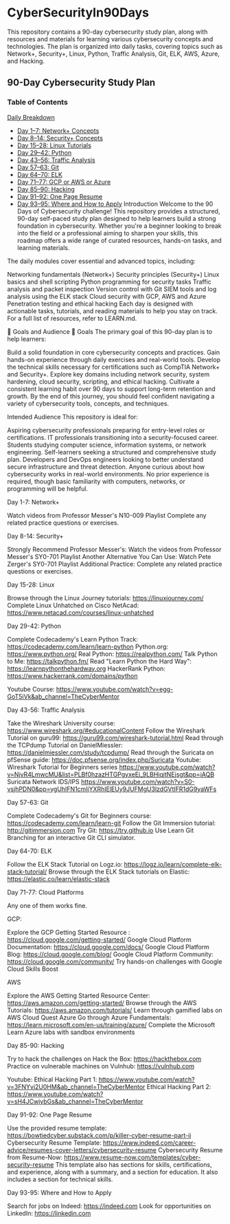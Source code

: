 # CyberSecurityIn90Days
This repository contains a 90-day cybersecurity study plan, along with resources and materials for learning various cybersecurity concepts and technologies. The plan is organized into daily tasks, covering topics such as Network+, Security+, Linux, Python, Traffic Analysis, Git, ELK, AWS, Azure, and Hacking. 
## 90-Day Cybersecurity Study Plan
### Table of Contents
[Daily Breakdown](#daily-breakdown)
- [Day 1–7: Network+ Concepts](#day-1-7-network-concepts)
- [Day 8–14: Security+ Concepts](#day-8-14-security-concepts)
- [Day 15–28: Linux Tutorials](#day-15-28-linux-tutorials)
- [Day 29–42: Python](#day-29-42-python)
- [Day 43–56: Traffic Analysis](#day-43-56-traffic-analysis)
- [Day 57–63: Git](#day-57-63-git)
- [Day 64–70: ELK](#day-64-70-elk)
- [Day 71–77: GCP or AWS or Azure](#day-71-77-gcp-or-aws-or-azure)
- [Day 85–90: Hacking](#day-85-90-hacking)
- [Day 91–92: One Page Resume](#day-91-92-one-page-resume)
- [Day 93–95: Where and How to Apply](#day-93-95-where-and-how-to-apply)
Introduction
Welcome to the 90 Days of Cybersecurity challenge!
This repository provides a structured, 90-day self-paced study plan designed to help learners build a strong foundation in cybersecurity. Whether you're a beginner looking to break into the field or a professional aiming to sharpen your skills, this roadmap offers a wide range of curated resources, hands-on tasks, and learning materials.

The daily modules cover essential and advanced topics, including:

Networking fundamentals (Network+)
Security principles (Security+)
Linux basics and shell scripting
Python programming for security tasks
Traffic analysis and packet inspection
Version control with Git
SIEM tools and log analysis using the ELK stack
Cloud security with GCP, AWS and Azure
Penetration testing and ethical hacking
Each day is designed with actionable tasks, tutorials, and reading materials to help you stay on track. For a full list of resources, refer to LEARN.md.

🎯 Goals and Audience
📌 Goals
The primary goal of this 90-day plan is to help learners:

Build a solid foundation in core cybersecurity concepts and practices.
Gain hands-on experience through daily exercises and real-world tools.
Develop the technical skills necessary for certifications such as CompTIA Network+ and Security+.
Explore key domains including network security, system hardening, cloud security, scripting, and ethical hacking.
Cultivate a consistent learning habit over 90 days to support long-term retention and growth.
By the end of this journey, you should feel confident navigating a variety of cybersecurity tools, concepts, and techniques.

Intended Audience
This repository is ideal for:

Aspiring cybersecurity professionals preparing for entry-level roles or certifications.
IT professionals transitioning into a security-focused career.
Students studying computer science, information systems, or network engineering.
Self-learners seeking a structured and comprehensive study plan.
Developers and DevOps engineers looking to better understand secure infrastructure and threat detection.
Anyone curious about how cybersecurity works in real-world environments.
No prior experience is required, though basic familiarity with computers, networks, or programming will be helpful.

Day 1-7: Network+

Watch videos from Professor Messer's N10-009 Playlist
Complete any related practice questions or exercises.

Day 8-14: Security+

Strongly Recommend Professor Messer's:
Watch the videos from Professor Messer's SY0-701 Playlist
Another Alternative You Can Use:
Watch Pete Zerger's SY0-701 Playlist
Additional Practice:
Complete any related practice questions or exercises.

Day 15-28: Linux

Browse through the Linux Journey tutorials: https://linuxjourney.com/
Complete Linux Unhatched on Cisco NetAcad: https://www.netacad.com/courses/linux-unhatched

Day 29-42: Python

Complete Codecademy's Learn Python Track: https://codecademy.com/learn/learn-python
Python.org: https://www.python.org/
Real Python: https://realpython.com/
Talk Python to Me: https://talkpython.fm/
Read "Learn Python the Hard Way": https://learnpythonthehardway.org
HackerRank Python: https://www.hackerrank.com/domains/python

Youtube Course:
https://www.youtube.com/watch?v=egg-GoT5iVk&ab_channel=TheCyberMentor

Day 43-56: Traffic Analysis

Take the Wireshark University course: https://www.wireshark.org/#educationalContent
Follow the Wireshark Tutorial on guru99: https://guru99.com/wireshark-tutorial.html
Read through the TCPdump Tutorial on DanielMiessler: https://danielmiessler.com/study/tcpdump/
Read through the Suricata on pfSense guide: https://doc.pfsense.org/index.php/Suricata
Youtube:
Wireshark Tutorial for Beginners series https://www.youtube.com/watch?v=NjvR4LmwcMU&list=PLBf0hzazHTGPgyxeEj_9LBHiqjtNEjsgt&pp=iAQB
Suricata Network IDS/IPS https://www.youtube.com/watch?v=S0-vsjhPDN0&pp=ygUhIFN1cmljYXRhIElEUy9JUFMgU3lzdGVtIFR1dG9yaWFs

Day 57-63: Git

Complete Codecademy's Git for Beginners course: https://codecademy.com/learn/learn-git
Follow the Git Immersion tutorial: http://gitimmersion.com
Try Git: https://try.github.io
Use Learn Git Branching for an interactive Git CLI simulator.

Day 64-70: ELK

Follow the ELK Stack Tutorial on Logz.io: https://logz.io/learn/complete-elk-stack-tutorial/
Browse through the ELK Stack tutorials on Elastic: https://elastic.co/learn/elastic-stack

Day 71-77: Cloud Platforms

Any one of them works fine.

GCP:

Explore the GCP Getting Started Resource : https://cloud.google.com/getting-started/
Google Cloud Platform Documentation: https://cloud.google.com/docs/
Google Cloud Platform Blog: https://cloud.google.com/blog/
Google Cloud Platform Community: https://cloud.google.com/community/
Try hands-on challenges with Google Cloud Skills Boost

AWS

Explore the AWS Getting Started Resource Center: https://aws.amazon.com/getting-started/
Browse through the AWS Tutorials: https://aws.amazon.com/tutorials/
Learn through gamified labs on AWS Cloud Quest
Azure
Go through Azure Fundamentals: https://learn.microsoft.com/en-us/training/azure/
Complete the Microsoft Learn Azure labs with sandbox environments

Day 85-90: Hacking

Try to hack the challenges on Hack the Box: https://hackthebox.com
Practice on vulnerable machines on Vulnhub: https://vulnhub.com

Youtube:
Ethical Hacking Part 1: https://www.youtube.com/watch?v=3FNYvj2U0HM&ab_channel=TheCyberMentor
Ethical Hacking Part 2: https://www.youtube.com/watch?v=sH4JCwjybGs&ab_channel=TheCyberMentor

Day 91-92: One Page Resume

Use the provided resume template: https://bowtiedcyber.substack.com/p/killer-cyber-resume-part-ii
Cybersecurity Resume Template: https://www.indeed.com/career-advice/resumes-cover-letters/cybersecurity-resume
Cybersecurity Resume from Resume-Now: https://www.resume-now.com/templates/cyber-security-resume This template also has sections for skills, certifications, and experience, along with a summary, and a section for education. It also includes a section for technical skills.

Day 93-95: Where and How to Apply

Search for jobs on Indeed: https://indeed.com Look for opportunities on LinkedIn: https://linkedin.com
